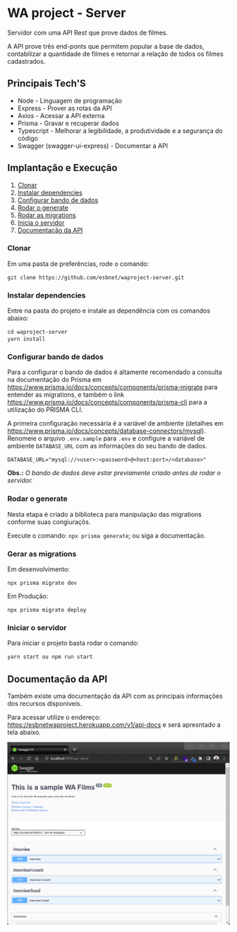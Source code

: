 # WA project - Server

Servidor com uma API Rest que prove dados de filmes.

A API prove três end-ponts que permitem popular a base de dados, contabilizar a quantidade de filmes e retornar a relação de todos os filmes cadastrados.

## Principais Tech'S

* Node - Linguagem de programação
* Express - Prover as rotas da API
* Axios - Acessar a API externa
* Prisma - Gravar e recuperar dados
* Typescript - Melhorar a legibilidade, a produtividade e a segurança do código
* Swagger (swagger-ui-express) - Documentar a API

## Implantação e Execução

1. [Clonar](#ancora1)
2. [Instalar dependencies](#ancora2)
3. [Configurar bando de dados](#ancora3)
4. [Rodar o generate](#ancora4)
5. [Rodar as migrations](#ancora5)
6. [Inicia o servidor](#ancora6)
7. [Documentação da API](#ancora7)

<a id="ancora1"></a>
### Clonar

Em uma pasta de preferências, rode o comando:
```
git clone https://github.com/esbnet/waproject-server.git
```
<a id="ancora2"></a>
### Instalar dependencies

Entre na pasta do projeto e instale as dependência com os comandos abaixo:
```
cd waproject-server
yarn install
```
<a id="ancora3"></a>
### Configurar bando de dados

Para a configurar o bando de dados é altamente recomendado a consulta na documentação do Prisma em <https://www.prisma.io/docs/concepts/components/prisma-migrate> para entender as migrations, e também o link <https://www.prisma.io/docs/concepts/components/prisma-cli> para a utilização do PRISMA CLI.

A primeira configuração necessária é a variável de ambiente (detalhes em <https://www.prisma.io/docs/concepts/database-connectors/mysql>). Renomeie o arquivo `.env.sample` para `.env` e configure a variável de ambiente `DATABASE_URL` com as informações do seu bando de dados. 
~~~
DATABASE_URL="mysql://<user>:<password>@<host:port>/<database>"
~~~

**Obs.:** *O bando de dados deve estar previamente criado antes de rodar o servidor.*

<a id="ancora4"></a>
### Rodar o generate

Nesta etapa é criado a biblioteca para manipulação das migrations conforme suas congiuraçõs.

Execute o comando: `npx prisma generate`; ou siga a documentação.

<a id="ancora5"></a>
### Gerar as migrations

Em desenvolvimento:
~~~ 
npx prisma migrate dev
~~~

Em Produção:
~~~
npx prisma migrate deploy
~~~



<a id="ancora6"></a>
### Iniciar o servidor 
Para iniciar o projeto basta rodar o comando:
~~~javascript
yarn start ou npm run start 
~~~


<a id="ancora7"></a>
## Documentação da API

Também existe uma documentação da API com as principais informações dos recursos disponiveis. 

Para acessar utilize o endereço: https://esbnetwaproject.herokuapp.com/v1/api-docs e será apresntado a tela abaixo.

![Tela da documentação da API](./src/assets/images/api-doc.png)